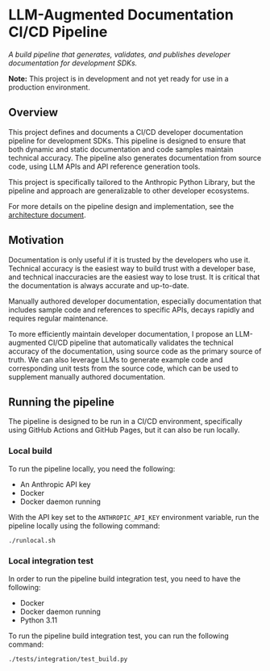 # LLM-Augmented Documentation CI/CD Pipeline

*A build pipeline that generates, validates, and publishes developer documentation for development SDKs.*

**Note:** This project is in development and not yet ready for use in a production environment.

## Overview

This project defines and documents a CI/CD developer documentation pipeline for development SDKs. This pipeline is designed to ensure that both dynamic and static documentation and code samples maintain technical accuracy. The pipeline also generates documentation from source code, using LLM APIs and API reference generation tools.

This project is specifically tailored to the Anthropic Python Library, but the pipeline and approach are generalizable to other developer ecosystems.

For more details on the pipeline design and implementation, see the [architecture document](docs/architecture.md).

## Motivation

Documentation is only useful if it is trusted by the developers who use it. Technical accuracy is the easiest way to build trust with a developer base, and technical inaccuracies are the easiest way to lose trust. It is critical that the documentation is always accurate and up-to-date.

Manually authored developer documentation, especially documentation that includes sample code and references to specific APIs, decays rapidly and requires regular maintenance. 

To more efficiently maintain developer documentation, I propose an LLM-augmented CI/CD pipeline that automatically validates the technical accuracy of the documentation, using source code as the primary source of truth. We can also leverage LLMs to generate example code and corresponding unit tests from the source code, which can be used to supplement manually authored documentation.

## Running the pipeline

The pipeline is designed to be run in a CI/CD environment, specifically using GitHub Actions and GitHub Pages, but it can also be run locally.

### Local build

To run the pipeline locally, you need the following:

- An Anthropic API key
- Docker
- Docker daemon running

With the API key set to the `ANTHROPIC_API_KEY` environment variable, run the pipeline locally using the following command:

```bash
./runlocal.sh
```

### Local integration test

In order to run the pipeline build integration test, you need to have the following:

- Docker
- Docker daemon running
- Python 3.11

To run the pipeline build integration test, you can run the following command:

```bash
./tests/integration/test_build.py
```

